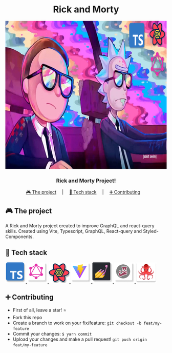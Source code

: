 <div align="center">

# Rick and Morty

<img width="820" height="462" src="/assets/cover.png" alt="Project Logo" />

###  Rick and Morty Project!

[🎮 The project](#-the-project) &emsp;|&emsp;
[🧰 Tech stack](#-tech-stack) &emsp;|&emsp;
[➕ Contributing](#-contributing) &emsp;

</div>

## 🎮 The project

A Rick and Morty project created to improve GraphQL and react-query skills. Created using Vite, Typescript, GraphQL, React-query and Styled-Components.

## 🧰 Tech stack

<a href="https://www.typescriptlang.org/">
  <img width="64" height="64" src="/assets/icons/ts.png" alt="Typescript Logo"/>
</a>
<a href="https://graphql.org/">
  <img width="64" height="64" src="/assets/icons/graphql.png" alt="GraphQL logo"/>
</a>
<a href="https://tanstack.com/query/v4">
  <img width="64" height="64" src="/assets/icons/react-query.png" alt="React-query Logo"/>
</a>
<a href="https://vitejs.dev/">
  <img width="64" height="64" src="/assets/icons/vite.png" alt="Vite logo"/>
</a>
<a href="https://styled-components.com/">
  <img width="64" height="64" src="/assets/icons/styled.png" alt="Styled Components logo"/>
</a>
<a href="https://jestjs.io/">
  <img width="64" height="64" src="/assets/icons/jest.png" alt="Jest logo"/>
</a>
<a href="https://testing-library.com/docs/react-testing-library/intro/">
  <img width="64" height="64" src="/assets/icons/testing-library.png" alt="Testing library logo"/>
</a>

<br />

## ➕ Contributing

- First of all, leave a star! ⭐️
- Fork this repo
- Create a branch to work on your fix/feature: `git checkout -b feat/my-feature`
- Commit your changes: `$ yarn commit`
- Upload your changes and make a pull request! `git push origin feat/my-feature`
</div>